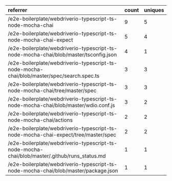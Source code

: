 | referrer                                                                                      | count | uniques |
| :-------------------------------------------------------------------------------------------- | :---- | :------ |
| /e2e-boilerplate/webdriverio-typescript-ts-node-mocha-chai                                    | 9     | 5       |
| /e2e-boilerplate/webdriverio-typescript-ts-node-mocha-chai-expect                             | 5     | 4       |
| /e2e-boilerplate/webdriverio-typescript-ts-node-mocha-chai/blob/master/tsconfig.json          | 4     | 1       |
| /e2e-boilerplate/webdriverio-typescript-ts-node-mocha-chai/blob/master/spec/search.spec.ts    | 3     | 3       |
| /e2e-boilerplate/webdriverio-typescript-ts-node-mocha-chai/tree/master/spec                   | 3     | 3       |
| /e2e-boilerplate/webdriverio-typescript-ts-node-mocha-chai/blob/master/wdio.conf.js           | 3     | 2       |
| /e2e-boilerplate/webdriverio-typescript-ts-node-mocha-chai/actions                            | 2     | 2       |
| /e2e-boilerplate/webdriverio-typescript-ts-node-mocha-chai-expect/tree/master/spec            | 2     | 2       |
| /e2e-boilerplate/webdriverio-typescript-ts-node-mocha-chai/blob/master/.github/runs_status.md | 1     | 1       |
| /e2e-boilerplate/webdriverio-typescript-ts-node-mocha-chai/blob/master/package.json           | 1     | 1       |